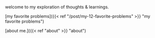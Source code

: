 welcome to my exploration of thoughts & learnings.

[my favorite problems]({{< ref "/post/my-12-favorite-problems" >}} "my favorite problems")

[about me.]({{< ref "about" >}} "about")

